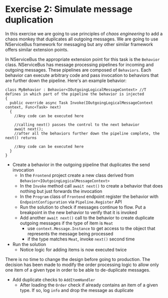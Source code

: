 # Exercise 2: Simulate message duplication

In this exercise we are going to use principles of *chaos engineering* to add a chaos monkey that duplicates all outgoing messages. We are going to use NServiceBus framework for messaging but any other similar framework offers similar extension points.

In NServiceBus the appropriate extension point for this task is the `Behavior` class. NServiceBus has message processing pipelines for incoming and outgoing messages. These pipelines are composed of `Behaviors`. Each behavior can execute arbitrary code and pass invocation to behaviors that are further down the pipeline. Here's an example behavior:

```
class MyBehavior : Behavior<IOutgoingLogicalMessageContext> //T defines in which part of the pipeline the behavior is injected
{
  public override async Task Invoke(IOutgoingLogicalMessageContext context, Func<Task> next)
  {
    //Any code can be executed here

    //calling next() passes the control to the next behavior
    await next();
    //after all the behaviors further down the pipeline complete, the next() returns

    //Any code can be executed here
  }
}
```

- Create a behavior in the outgoing pipeline that duplicates the send invocation
  - In the `Frontend` project create a new class derived from `Behavior<IOutgoingLogicalMessageContext>`
  - In the `Invoke` method call `await next()` to create a behavior that does nothing but just forwards the invocation
  - In the `Program` class of `Frontend` endpoint register the behavior with `EndpointConfiguration` via `Pipeline.Register` API
  - Run the solution to check if messages continue to flow. Put a breakpoint in the new behavior to verify that it is invoked
  - Add another `await next()` call to the behavior to create duplicate outgoing messages if the type of item is `Meat`
    - use `context.Message.Instance` to get access to the object that represents the message being processed
    - if the type matches `Meat`, invoke `next()` second time
- Run the solution
  - Notice logic for adding items is now executed twice

There is no time to change the design before going to production. The decision has been made to modify the order processing logic to allow only one item of a given type in order to be able to de-duplicate messages.

- Add duplicate checks to `AddItemHandler`
  - After loading the `Order` check if already contains an item of a given type. If so, log `info` and drop the message as duplicate
